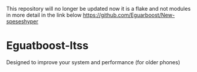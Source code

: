 This repository will no longer be updated now it is a flake and not modules in more detail in the link below
https://github.com/Eguarboost/New-speseshyper
# Eguatboost-ltss
Designed to improve your system and performance (for older phones) 
